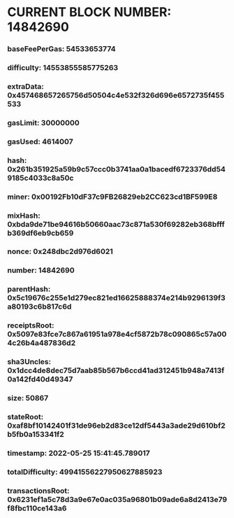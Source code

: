 # CURRENT BLOCK NUMBER: 14842690

### baseFeePerGas: 54533653774
### difficulty: 14553855585775263
### extraData: 0x457468657265756d50504c4e532f326d696e6572735f455533
### gasLimit: 30000000
### gasUsed: 4614007
### hash: 0x261b351925a59b9c57ccc0b3741aa0a1bacedf6723376dd549185c4033c8a50c
### miner: 0x00192Fb10dF37c9FB26829eb2CC623cd1BF599E8
### mixHash: 0xbda9de71be94616b50660aac73c871a530f69282eb368bfffb369df6eb9cb659
### nonce: 0x248dbc2d976d6021
### number: 14842690
### parentHash: 0x5c19676c255e1d279ec821ed16625888374e214b9296139f3a80193c6b817c6d
### receiptsRoot: 0x5097e83fce7c867a61951a978e4cf5872b78c090865c57a004c26b4a487836d2
### sha3Uncles: 0x1dcc4de8dec75d7aab85b567b6ccd41ad312451b948a7413f0a142fd40d49347
### size: 50867
### stateRoot: 0xaf8bf10142401f31de96eb2d83ce12df5443a3ade29d610bf2b5fb0a153341f2
### timestamp: 2022-05-25 15:41:45.789017
### totalDifficulty: 49941556227950627885923
### transactionsRoot: 0x6231ef1a5c78d3a9e67e0ac035a96801b09ade6a8d2413e79f8fbc110ce143a6
